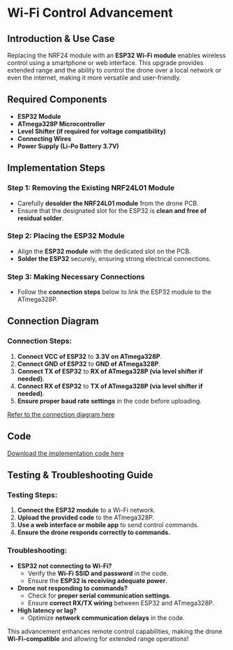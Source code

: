 # Wi-Fi Control Advancement

## Introduction & Use Case
Replacing the NRF24 module with an **ESP32 Wi-Fi module** enables wireless control using a smartphone or web interface. This upgrade provides extended range and the ability to control the drone over a local network or even the internet, making it more versatile and user-friendly.

## Required Components
- **ESP32 Module**
- **ATmega328P Microcontroller**
- **Level Shifter (if required for voltage compatibility)**
- **Connecting Wires**
- **Power Supply (Li-Po Battery 3.7V)**

## Implementation Steps
### Step 1: Removing the Existing NRF24L01 Module
- Carefully **desolder the NRF24L01 module** from the drone PCB.
- Ensure that the designated slot for the ESP32 is **clean and free of residual solder**.

### Step 2: Placing the ESP32 Module
- Align the **ESP32 module** with the dedicated slot on the PCB.
- **Solder the ESP32** securely, ensuring strong electrical connections.

### Step 3: Making Necessary Connections
- Follow the **connection steps** below to link the ESP32 module to the ATmega328P.

## Connection Diagram
### Connection Steps:
1. **Connect VCC of ESP32** to **3.3V on ATmega328P**.
2. **Connect GND of ESP32** to **GND of ATmega328P**.
3. **Connect TX of ESP32** to **RX of ATmega328P (via level shifter if needed)**.
4. **Connect RX of ESP32** to **TX of ATmega328P (via level shifter if needed)**.
5. **Ensure proper baud rate settings** in the code before uploading.

[Refer to the connection diagram here](connection_diagram.png)

## Code
[Download the implementation code here](code.ino)

## Testing & Troubleshooting Guide
### Testing Steps:
1. **Connect the ESP32 module** to a Wi-Fi network.
2. **Upload the provided code** to the ATmega328P.
3. **Use a web interface or mobile app** to send control commands.
4. **Ensure the drone responds correctly to commands.**

### Troubleshooting:
- **ESP32 not connecting to Wi-Fi?**
  - Verify the **Wi-Fi SSID and password** in the code.
  - Ensure the **ESP32 is receiving adequate power**.
- **Drone not responding to commands?**
  - Check for **proper serial communication settings**.
  - Ensure **correct RX/TX wiring** between ESP32 and ATmega328P.
- **High latency or lag?**
  - Optimize **network communication delays** in the code.

This advancement enhances remote control capabilities, making the drone **Wi-Fi-compatible** and allowing for extended range operations!

